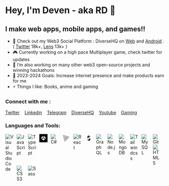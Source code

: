 # Hey, I'm Deven - aka RD 👋 

## I make web apps, mobile apps, and games!!

- 🔭 Check out my Web3 Social Platform : DiverseHQ on [Web](https://diversehq.xyz) and [Android](https://play.google.com/store/apps/details?id=xyz.diversehq) . ( [Twitter](https://twitter.com/useDiverseHQ) 18k+, [Lens](https://diversehq.xzy/u/diversehq) 13k+ )
- 🎮 Currently working on a high pace Multiplayer game, check twitter for updates
- 👯 I’m also working on many other web3 open-source projects and winning hackathons
- 🥅 2023-2024 Goals: Increase internet presence and make products earn for me
- ⚡ Things I like: Books, anime and gaming


### Connect with me :

[Twitter](https://twitter.com/devenrathodrd) &nbsp;&nbsp;
[Linkedin](https://www.linkedin.com/in/deven-rathod-475b39205/)  &nbsp;&nbsp;
[Telegram](https://t.me/devenrathodrd)  &nbsp;&nbsp;
[DiverseHQ](https://diversehq.xyz/u/rathod)  &nbsp;&nbsp;
[Youtube](https://www.youtube.com/channel/UCWpwlcadgurpj8lRlBE_C8w)  &nbsp;&nbsp;
[Gaming](https://www.youtube.com/channel/UCc32z6P80meLcf-unXJOlog)


### Languages and Tools:

<img align="left" alt="Visual Studio Code" width="26px" src="https://cdn.jsdelivr.net/gh/devicons/devicon/icons/vscode/vscode-original.svg" style="padding-right:10px;" />
<img align="left" alt="JavaScript" width="26px" src="https://cdn.jsdelivr.net/gh/devicons/devicon/icons/javascript/javascript-original.svg" style="padding-right:10px;" />
<img align="left" alt="TypeScript" width="26px" src="https://cdn.jsdelivr.net/gh/devicons/devicon/icons/typescript/typescript-original.svg" style="padding-right:10px;" />
<img align="left" alt="Unity" width="26px" src="./unity-icon.jpg" style="padding-right:10px;background-color:white;" />
<img align="left" alt="C#" width="26px" src="https://cdn.jsdelivr.net/gh/devicons/devicon/icons/csharp/csharp-original.svg" style="padding-right:10px;" />
<img align="left" alt="ThreeJs" width="26px" src="./threejs-icon.png" style="padding-right:10px;" />
<img align="left" alt="React" width="26px" src="https://cdn.jsdelivr.net/gh/devicons/devicon/icons/react/react-original.svg" style="padding-right:10px;" />
<img align="left" alt="Solidty" width="26px" src="./solidity-icon.png" style="padding-right:10px;" />
<img align="left" alt="GraphQL" width="26px" src="https://cdn.jsdelivr.net/gh/devicons/devicon/icons/graphql/graphql-plain.svg" style="padding-right:10px;" />
<img align="left" alt="Node.js" width="26px" src="https://cdn.jsdelivr.net/gh/devicons/devicon/icons/nodejs/nodejs-original.svg" style="padding-right:10px;" />
<img align="left" alt="MongoDB" width="26px" src="https://cdn.jsdelivr.net/gh/devicons/devicon/icons/mongodb/mongodb-original.svg" style="padding-right:10px;" />
<img align="left" alt="Tailwindcss" width="26px" src="https://cdn.jsdelivr.net/gh/devicons/devicon/icons/tailwindcss/tailwindcss-plain.svg" style="padding-right:10px;" />
<img align="left" alt="MySQL" width="26px" src="https://cdn.jsdelivr.net/gh/devicons/devicon/icons/mysql/mysql-original.svg" style="padding-right:10px;" />
<img align="left" alt="Git" width="26px" src="https://cdn.jsdelivr.net/gh/devicons/devicon/icons/git/git-original.svg" style="padding-right:10px;" />
<img align="left" alt="HTML5" width="26px" src="https://cdn.jsdelivr.net/gh/devicons/devicon/icons/html5/html5-original.svg" style="padding-right:10px;" />
<img align="left" alt="CSS3" width="26px" src="https://cdn.jsdelivr.net/gh/devicons/devicon/icons/css3/css3-original.svg" style="padding-right:10px;" />
<img align="left" alt="Sass" width="26px" src="https://cdn.jsdelivr.net/gh/devicons/devicon/icons/sass/sass-original.svg" style="padding-right:10px;" />

<br />
<br />

